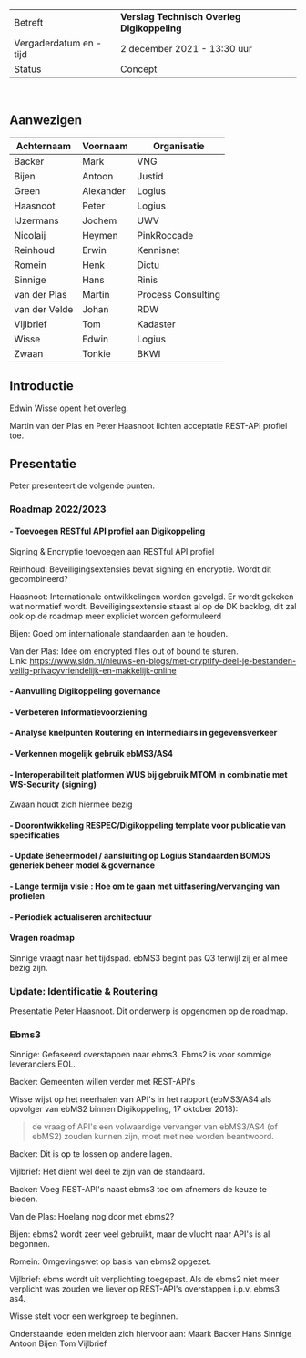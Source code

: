 
|  |   |
|------------------------|-------------------------------------|
| Betreft  | **Verslag Technisch Overleg Digikoppeling** |
| Vergaderdatum en -tijd | 2 december 2021 - 13:30 uur  |
| Status  | Concept  |
<br>


Aanwezigen
----------

|Achternaam|Voornaam|Organisatie|
| --- | --- | --- |
| Backer | Mark | VNG |
| Bijen | Antoon | Justid |
| Green | Alexander | Logius |
| Haasnoot | Peter | Logius |
| IJzermans | Jochem | UWV |
| Nicolaij | Heymen | PinkRoccade |
| Reinhoud | Erwin | Kennisnet |
| Romein | Henk | Dictu |
| Sinnige | Hans | Rinis |
| van der Plas | Martin | Process Consulting |
| van der Velde | Johan | RDW |
| Vijlbrief | Tom | Kadaster |
| Wisse | Edwin | Logius |
| Zwaan | Tonkie | BKWI |

Introductie
-----------

Edwin Wisse opent het overleg.

Martin van der Plas en Peter Haasnoot lichten acceptatie REST-API profiel toe.

Presentatie
-----------

Peter presenteert de volgende punten.

### Roadmap 2022/2023

#### - Toevoegen RESTful API profiel aan Digikoppeling

Signing & Encryptie toevoegen aan RESTful API profiel

Reinhoud: Beveiligingsextensies bevat signing en encryptie. Wordt dit gecombineerd?

Haasnoot: Internationale ontwikkelingen worden gevolgd. Er wordt gekeken wat normatief wordt. Beveiligingsextensie staast al op de DK backlog, dit zal ook op de roadmap meer expliciet worden geformuleerd

Bijen: Goed om internationale standaarden aan te houden.

Van der Plas: Idee om encrypted files out of bound te sturen. Link: <https://www.sidn.nl/nieuws-en-blogs/met-cryptify-deel-je-bestanden-veilig-privacyvriendelijk-en-makkelijk-online>

#### - Aanvulling Digikoppeling governance

#### - Verbeteren Informatievoorziening

#### - Analyse knelpunten Routering en Intermediairs in gegevensverkeer

#### - Verkennen mogelijk gebruik ebMS3/AS4

#### - Interoperabiliteit platformen WUS bij gebruik MTOM in combinatie met WS-Security (signing)

Zwaan houdt zich hiermee bezig

#### - Doorontwikkeling RESPEC/Digikoppeling template voor publicatie van specificaties

#### - Update Beheermodel / aansluiting op Logius Standaarden BOMOS generiek beheer model & governance

#### - Lange termijn visie : Hoe om te gaan met uitfasering/vervanging van profielen

#### - Periodiek actualiseren architectuur

#### Vragen roadmap

Sinnige vraagt naar het tijdspad. ebMS3 begint pas Q3 terwijl zij er al mee bezig zijn.

### Update: Identificatie & Routering

Presentatie Peter Haasnoot. Dit onderwerp is opgenomen op de roadmap.

### Ebms3

Sinnige: Gefaseerd overstappen naar ebms3. Ebms2 is voor sommige leveranciers EOL.

Backer: Gemeenten willen verder met REST-API's

Wisse wijst op het neerhalen van API's in het rapport (ebMS3/AS4 als opvolger van ebMS2 binnen Digikoppeling, 17 oktober 2018):

> de vraag of API's een volwaardige vervanger van ebMS3/AS4 (of ebMS2) zouden kunnen zijn, moet met nee worden beantwoord.

Backer: Dit is op te lossen op andere lagen.

Vijlbrief: Het dient wel deel te zijn van de standaard.

Backer: Voeg REST-API's naast ebms3 toe om afnemers de keuze te bieden.

Van de Plas: Hoelang nog door met ebms2?

Bijen: ebms2 wordt zeer veel gebruikt, maar de vlucht naar API's is al begonnen.

Romein: Omgevingswet op basis van ebms2 opgezet.

Vijlbrief: ebms wordt uit verplichting toegepast. Als de ebms2 niet meer verplicht was zouden we liever op REST-API's overstappen i.p.v. ebms3 as4.

Wisse stelt voor een werkgroep te beginnen.

Onderstaande leden melden zich hiervoor aan:
Maark Backer
Hans Sinnige
Antoon Bijen
Tom Vijlbrief
